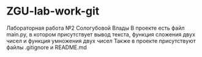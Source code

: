 # ZGU-lab-work-git
Лабораторная работа №2 Сологубовой Влады
В проекте есть файл main.py, в котором присутствует вывод текста, функция сложения двух чисел и функция умножения двух чисел
Также в проекте присутствуют файлы .gitignore и README.md

